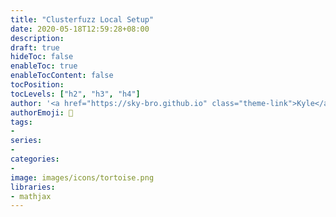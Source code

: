 ```yaml
---
title: "Clusterfuzz Local Setup"
date: 2020-05-18T12:59:28+08:00
description:
draft: true
hideToc: false
enableToc: true
enableTocContent: false
tocPosition:
tocLevels: ["h2", "h3", "h4"]
author: '<a href="https://sky-bro.github.io" class="theme-link">Kyle</a>'
authorEmoji: 🦂
tags:
-
series:
-
categories:
-
image: images/icons/tortoise.png
libraries:
- mathjax
---
```



